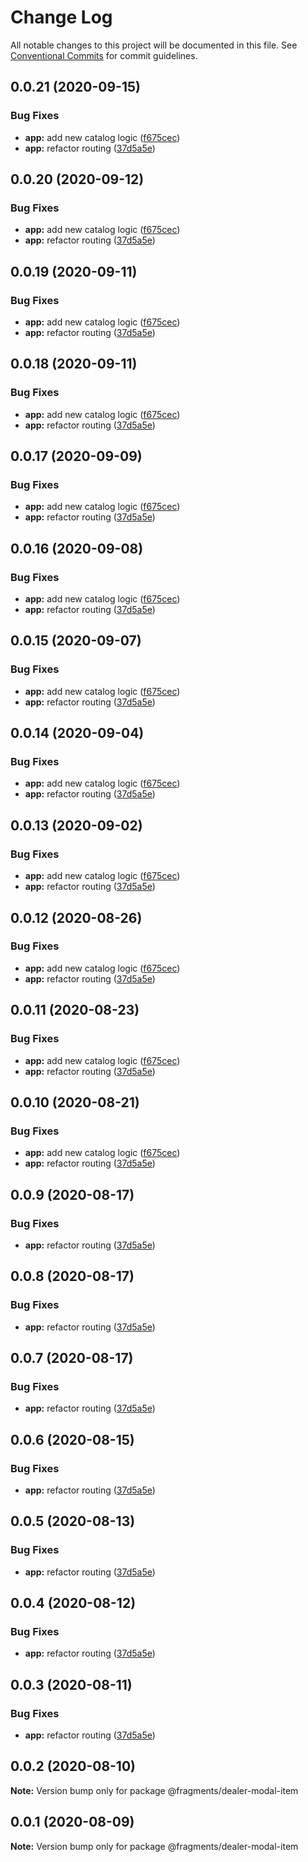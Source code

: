 # Change Log

All notable changes to this project will be documented in this file.
See [Conventional Commits](https://conventionalcommits.org) for commit guidelines.

## 0.0.21 (2020-09-15)


### Bug Fixes

* **app:** add new catalog logic ([f675cec](https://github.com/Atlantis-Lab/shop-bmw-accessories/commit/f675cecdb3de966438eb07b580b7b073f1211bfd))
* **app:** refactor routing ([37d5a5e](https://github.com/Atlantis-Lab/shop-bmw-accessories/commit/37d5a5e8d3c1ab19d266f7844c56ed10750a0a8e))





## 0.0.20 (2020-09-12)


### Bug Fixes

* **app:** add new catalog logic ([f675cec](https://github.com/Atlantis-Lab/shop-bmw-accessories/commit/f675cecdb3de966438eb07b580b7b073f1211bfd))
* **app:** refactor routing ([37d5a5e](https://github.com/Atlantis-Lab/shop-bmw-accessories/commit/37d5a5e8d3c1ab19d266f7844c56ed10750a0a8e))





## 0.0.19 (2020-09-11)


### Bug Fixes

* **app:** add new catalog logic ([f675cec](https://github.com/Atlantis-Lab/shop-bmw-accessories/commit/f675cecdb3de966438eb07b580b7b073f1211bfd))
* **app:** refactor routing ([37d5a5e](https://github.com/Atlantis-Lab/shop-bmw-accessories/commit/37d5a5e8d3c1ab19d266f7844c56ed10750a0a8e))





## 0.0.18 (2020-09-11)


### Bug Fixes

* **app:** add new catalog logic ([f675cec](https://github.com/Atlantis-Lab/shop-bmw-accessories/commit/f675cecdb3de966438eb07b580b7b073f1211bfd))
* **app:** refactor routing ([37d5a5e](https://github.com/Atlantis-Lab/shop-bmw-accessories/commit/37d5a5e8d3c1ab19d266f7844c56ed10750a0a8e))





## 0.0.17 (2020-09-09)


### Bug Fixes

* **app:** add new catalog logic ([f675cec](https://github.com/Atlantis-Lab/shop-bmw-accessories/commit/f675cecdb3de966438eb07b580b7b073f1211bfd))
* **app:** refactor routing ([37d5a5e](https://github.com/Atlantis-Lab/shop-bmw-accessories/commit/37d5a5e8d3c1ab19d266f7844c56ed10750a0a8e))





## 0.0.16 (2020-09-08)

### Bug Fixes

- **app:** add new catalog logic ([f675cec](https://github.com/Atlantis-Lab/shop-bmw-accessories/commit/f675cecdb3de966438eb07b580b7b073f1211bfd))
- **app:** refactor routing ([37d5a5e](https://github.com/Atlantis-Lab/shop-bmw-accessories/commit/37d5a5e8d3c1ab19d266f7844c56ed10750a0a8e))

## 0.0.15 (2020-09-07)

### Bug Fixes

- **app:** add new catalog logic ([f675cec](https://github.com/Atlantis-Lab/shop-bmw-accessories/commit/f675cecdb3de966438eb07b580b7b073f1211bfd))
- **app:** refactor routing ([37d5a5e](https://github.com/Atlantis-Lab/shop-bmw-accessories/commit/37d5a5e8d3c1ab19d266f7844c56ed10750a0a8e))

## 0.0.14 (2020-09-04)

### Bug Fixes

- **app:** add new catalog logic ([f675cec](https://github.com/Atlantis-Lab/shop-bmw-accessories/commit/f675cecdb3de966438eb07b580b7b073f1211bfd))
- **app:** refactor routing ([37d5a5e](https://github.com/Atlantis-Lab/shop-bmw-accessories/commit/37d5a5e8d3c1ab19d266f7844c56ed10750a0a8e))

## 0.0.13 (2020-09-02)

### Bug Fixes

- **app:** add new catalog logic ([f675cec](https://github.com/Atlantis-Lab/shop-bmw-accessories/commit/f675cecdb3de966438eb07b580b7b073f1211bfd))
- **app:** refactor routing ([37d5a5e](https://github.com/Atlantis-Lab/shop-bmw-accessories/commit/37d5a5e8d3c1ab19d266f7844c56ed10750a0a8e))

## 0.0.12 (2020-08-26)

### Bug Fixes

- **app:** add new catalog logic ([f675cec](https://github.com/Atlantis-Lab/shop-bmw-accessories/commit/f675cecdb3de966438eb07b580b7b073f1211bfd))
- **app:** refactor routing ([37d5a5e](https://github.com/Atlantis-Lab/shop-bmw-accessories/commit/37d5a5e8d3c1ab19d266f7844c56ed10750a0a8e))

## 0.0.11 (2020-08-23)

### Bug Fixes

- **app:** add new catalog logic ([f675cec](https://github.com/Atlantis-Lab/shop-bmw-accessories/commit/f675cecdb3de966438eb07b580b7b073f1211bfd))
- **app:** refactor routing ([37d5a5e](https://github.com/Atlantis-Lab/shop-bmw-accessories/commit/37d5a5e8d3c1ab19d266f7844c56ed10750a0a8e))

## 0.0.10 (2020-08-21)

### Bug Fixes

- **app:** add new catalog logic ([f675cec](https://github.com/Atlantis-Lab/shop-bmw-accessories/commit/f675cecdb3de966438eb07b580b7b073f1211bfd))
- **app:** refactor routing ([37d5a5e](https://github.com/Atlantis-Lab/shop-bmw-accessories/commit/37d5a5e8d3c1ab19d266f7844c56ed10750a0a8e))

## 0.0.9 (2020-08-17)

### Bug Fixes

- **app:** refactor routing ([37d5a5e](https://github.com/Atlantis-Lab/shop-bmw-accessories/commit/37d5a5e8d3c1ab19d266f7844c56ed10750a0a8e))

## 0.0.8 (2020-08-17)

### Bug Fixes

- **app:** refactor routing ([37d5a5e](https://github.com/Atlantis-Lab/shop-bmw-accessories/commit/37d5a5e8d3c1ab19d266f7844c56ed10750a0a8e))

## 0.0.7 (2020-08-17)

### Bug Fixes

- **app:** refactor routing ([37d5a5e](https://github.com/Atlantis-Lab/shop-bmw-accessories/commit/37d5a5e8d3c1ab19d266f7844c56ed10750a0a8e))

## 0.0.6 (2020-08-15)

### Bug Fixes

- **app:** refactor routing ([37d5a5e](https://github.com/Atlantis-Lab/shop-bmw-accessories/commit/37d5a5e8d3c1ab19d266f7844c56ed10750a0a8e))

## 0.0.5 (2020-08-13)

### Bug Fixes

- **app:** refactor routing ([37d5a5e](https://github.com/Atlantis-Lab/shop-bmw-accessories/commit/37d5a5e8d3c1ab19d266f7844c56ed10750a0a8e))

## 0.0.4 (2020-08-12)

### Bug Fixes

- **app:** refactor routing ([37d5a5e](https://github.com/Atlantis-Lab/shop-bmw-accessories/commit/37d5a5e8d3c1ab19d266f7844c56ed10750a0a8e))

## 0.0.3 (2020-08-11)

### Bug Fixes

- **app:** refactor routing ([37d5a5e](https://github.com/Atlantis-Lab/shop-bmw-accessories/commit/37d5a5e8d3c1ab19d266f7844c56ed10750a0a8e))

## 0.0.2 (2020-08-10)

**Note:** Version bump only for package @fragments/dealer-modal-item

## 0.0.1 (2020-08-09)

**Note:** Version bump only for package @fragments/dealer-modal-item
